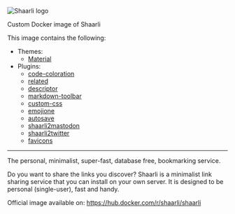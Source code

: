 ![Shaarli logo](https://github.com/shaarli/Shaarli/blob/master/doc/md/images/doc-logo.png)

Custom Docker image of Shaarli

This image contains the following:
* Themes:
    * [Material](https://github.com/kalvn/Shaarli-Material)
* Plugins:
    * [code-coloration](https://github.com/ArthurHoaro/code-coloration)
    * [related](https://github.com/ilesinge/shaarli-related)
    * [descriptor](https://github.com/immanuelfodor/shaarli-descriptor)
    * [markdown-toolbar](https://github.com/immanuelfodor/shaarli-markdown-toolbar)
    * [custom-css](https://github.com/immanuelfodor/shaarli-custom-css)
    * [emojione](https://github.com/immanuelfodor/emojione)
    * [autosave](https://github.com/kalvn/shaarli-plugin-autosave)
    * [shaarli2mastodon](https://github.com/kalvn/shaarli2mastodon)
    * [shaarli2twitter](https://github.com/ArthurHoaro/shaarli2twitter)
    * [favicons](https://github.com/trailjeep/shaarli-favicons)

---

The personal, minimalist, super-fast, database free, bookmarking service.

Do you want to share the links you discover? Shaarli is a minimalist link sharing service that you can install on your own server. It is designed to be personal (single-user), fast and handy.

Official image available on: https://hub.docker.com/r/shaarli/shaarli